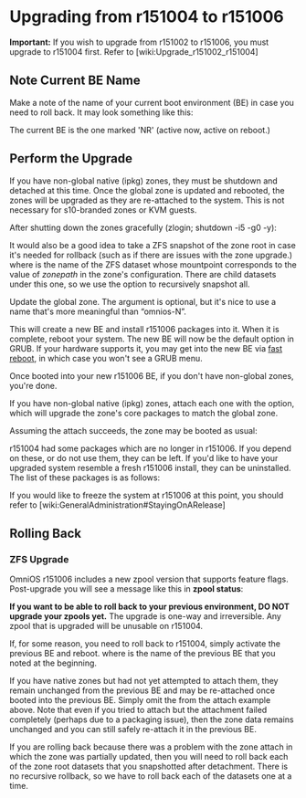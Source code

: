Upgrading from r151004 to r151006
=================================

**Important:** If you wish to upgrade from r151002 to r151006, you must
upgrade to r151004 first. Refer to \[wiki:Upgrade\_r151002\_r151004\]

Note Current BE Name
--------------------

Make a note of the name of your current boot environment (BE) in case
you need to roll back. It may look something like this:

The current BE is the one marked 'NR' (active now, active on reboot.)

Perform the Upgrade
-------------------

If you have non-global native (ipkg) zones, they must be shutdown and
detached at this time. Once the global zone is updated and rebooted, the
zones will be upgraded as they are re-attached to the system. This is
not necessary for s10-branded zones or KVM guests.

After shutting down the zones gracefully (zlogin; shutdown -i5 -g0 -y):

It would also be a good idea to take a ZFS snapshot of the zone root in
case it's needed for rollback (such as if there are issues with the zone
upgrade.) where <zoneroot> is the name of the ZFS dataset whose
mountpoint corresponds to the value of *zonepath* in the zone's
configuration. There are child datasets under this one, so we use the
option to recursively snapshot all.

Update the global zone. The argument is optional, but it's nice to use a
name that's more meaningful than “omnios-N”.

This will create a new BE and install r151006 packages into it. When it
is complete, reboot your system. The new BE will now be the default
option in GRUB. If your hardware supports it, you may get into the new
BE via [fast reboot](http://illumos.org/man/1M/reboot), in which case
you won't see a GRUB menu.

Once booted into your new r151006 BE, if you don't have non-global
zones, you're done.

If you have non-global native (ipkg) zones, attach each one with the
option, which will upgrade the zone's core packages to match the global
zone.

Assuming the attach succeeds, the zone may be booted as usual:

r151004 had some packages which are no longer in r151006. If you depend
on these, or do not use them, they can be left. If you'd like to have
your upgraded system resemble a fresh r151006 install, they can be
uninstalled. The list of these packages is as follows:

If you would like to freeze the system at r151006 at this point, you
should refer to \[wiki:GeneralAdministration\#StayingOnARelease\]

Rolling Back
------------

### ZFS Upgrade

OmniOS r151006 includes a new zpool version that supports feature flags.
Post-upgrade you will see a message like this in **zpool status**:

**If you want to be able to roll back to your previous environment, DO
NOT upgrade your zpools yet.** The upgrade is one-way and irreversible.
Any zpool that is upgraded will be unusable on r151004.

If, for some reason, you need to roll back to r151004, simply activate
the previous BE and reboot. where <be-name> is the name of the previous
BE that you noted at the beginning.

If you have native zones but had not yet attempted to attach them, they
remain unchanged from the previous BE and may be re-attached once booted
into the previous BE. Simply omit the from the attach example above.
Note that even if you tried to attach but the attachment failed
completely (perhaps due to a packaging issue), then the zone data
remains unchanged and you can still safely re-attach it in the previous
BE.

If you are rolling back because there was a problem with the zone attach
in which the zone was partially updated, then you will need to roll back
each of the zone root datasets that you snapshotted after detachment.
There is no recursive rollback, so we have to roll back each of the
datasets one at a time.
